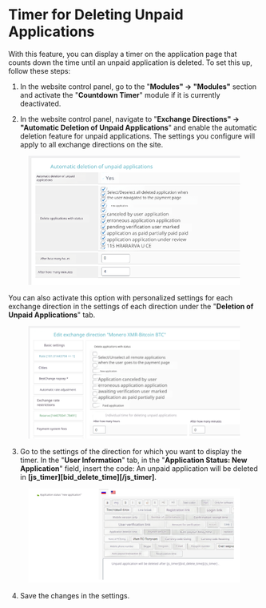 # Timer for Deleting Unpaid Applications

With this feature, you can display a timer on the application page that counts down the time until an unpaid application is deleted. To set this up, follow these steps:

1. In the website control panel, go to the "**Modules" → "Modules"** section and activate the "**Countdown Timer**" module if it is currently deactivated.

2. In the website control panel, navigate to "**Exchange Directions" → "Automatic Deletion of Unpaid Applications**" and enable the automatic deletion feature for unpaid applications. The settings you configure will apply to all exchange directions on the site.

<figure><img src="../../.gitbook/assets/image (1053)_eng.png" alt=""><figcaption></figcaption></figure>

You can also activate this option with personalized settings for each exchange direction in the settings of each direction under the "**Deletion of Unpaid Applications**" tab.

<figure><img src="../../.gitbook/assets/image (1113)_eng.png" alt=""><figcaption></figcaption></figure>

3. Go to the settings of the direction for which you want to display the timer. In the "**User Information**" tab, in the "**Application Status: New Application**" field, insert the code: An unpaid application will be deleted in **\[js\_timer]\[bid\_delete\_time]\[/js\_timer]**.

<figure><img src="../../.gitbook/assets/Screenshot_46_eng.png" alt=""><figcaption></figcaption></figure>

4. Save the changes in the settings.